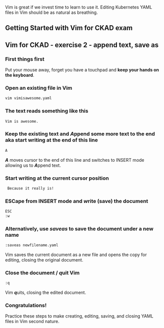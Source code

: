 Vim is great if we invest time to learn to use it. Editing Kubernetes YAML files in Vim should be as natural as breathing.

## Getting Started with Vim for CKAD exam

## Vim for CKAD - exercise 2 - append text, save as

### First things first
Put your mouse away, forget you have a touchpad and **keep your hands on the keyboard**.

### Open an existing file in Vim
```bash
vim vimisawesome.yaml
```

### The text reads something like this
```bash
Vim is awesome.
```

### Keep the existing text and ***A***ppend some more text to the end aka start writing at the end of this line
```bash
A
```
***A*** moves cursor to the end of this line and switches to INSERT mode allowing us to ***A***ppend text.

### Start writing at the current cursor position
```bash
 Because it really is!
```
### ESCape from INSERT mode and ***w***rite (save) the document
```bash
ESC
:w
```

### Alternatively, use ***saveas*** to save the document under a new name
```bash
:saveas newfilename.yaml
```
Vim saves the current document as a new file and opens the copy for editing, closing the original document.

### Close the document / ***q***uit Vim
```bash
:q
```
Vim ***q***uits, closing the edited document.

### Congratulations!
Practice these steps to make creating, editing, saving, and closing YAML files in Vim second nature.
